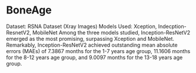 # BoneAge
Dataset: RSNA Dataset (Xray Images)
Models Used: Xception, Indecption-ResnetV2, MobileNet
Among the three models studied, Inception-ResNetV2 emerged as the most promising, surpassing Xception and MobileNet. Remarkably, Inception-ResNetV2 achieved outstanding mean absolute errors (MAEs) of 7.3867 months for the 1-7 years age group, 11.1606 months for the 8-12 years age group, and 9.0097 months for the 13-18 years age group. 
